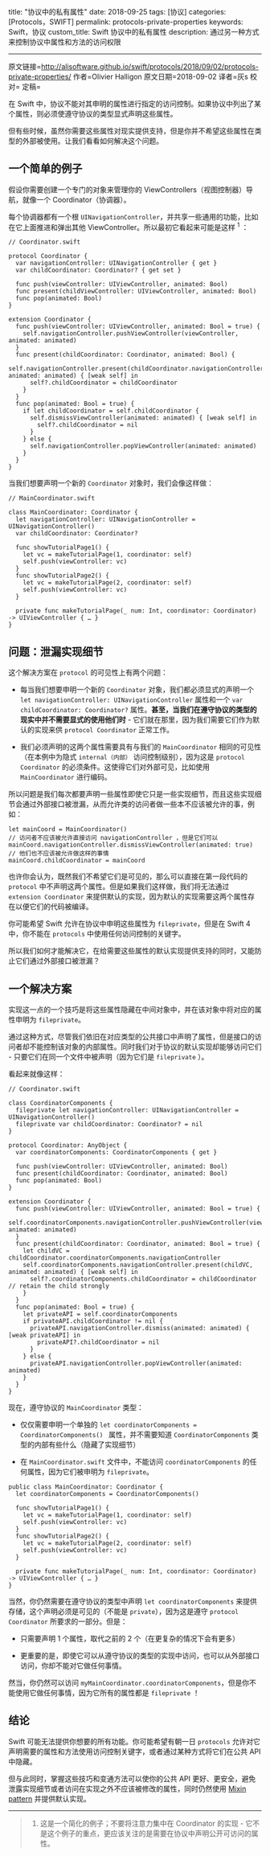 title: "协议中的私有属性"
date: 2018-09-25
tags: [协议]
categories: [Protocols，SWIFT]
permalink: protocols-private-properties
keywords: Swift，协议
custom_title: Swift 协议中的私有属性
description: 通过另一种方式来控制协议中属性和方法的访问权限

---
原文链接=http://alisoftware.github.io/swift/protocols/2018/09/02/protocols-private-properties/
作者=Olivier Halligon
原文日期=2018-09-02
译者=灰s
校对=
定稿=

<!--此处开始正文-->
在 Swift 中，协议不能对其申明的属性进行指定的访问控制。如果协议中列出了某个属性，则必须使遵守协议的类型显式声明这些属性。  

但有些时候，虽然你需要这些属性对现实提供支持，但是你并不希望这些属性在类型的外部被使用。让我们看看如何解决这个问题。 
<!--more-->
 
## 一个简单的例子
假设你需要创建一个专门的对象来管理你的 ViewControllers（视图控制器）导航，就像一个 Coordinator（协调器）。  

每个协调器都有一个根 `UINavigationController`，并共享一些通用的功能，比如在它上面推进和弹出其他 ViewController。所以最初它看起来可能是这样 <sup>1</sup> ：  

```
// Coordinator.swift

protocol Coordinator {
  var navigationController: UINavigationController { get }
  var childCoordinator: Coordinator? { get set }

  func push(viewController: UIViewController, animated: Bool)
  func present(childViewController: UIViewController, animated: Bool)
  func pop(animated: Bool)
}

extension Coordinator {
  func push(viewController: UIViewController, animated: Bool = true) {
    self.navigationController.pushViewController(viewController, animated: animated)
  }
  func present(childCoordinator: Coordinator, animated: Bool) {
    self.navigationController.present(childCoordinator.navigationController, animated: animated) { [weak self] in
      self?.childCoordinator = childCoordinator
    }
  }
  func pop(animated: Bool = true) {
    if let childCoordinator = self.childCoordinator {
      self.dismissViewController(animated: animated) { [weak self] in
        self?.childCoordinator = nil
      }
    } else {
      self.navigationController.popViewController(animated: animated)
    }
  }
}
```

当我们想要声明一个新的 `Coordinator` 对象时，我们会像这样做：  
```
// MainCoordinator.swift

class MainCoordinator: Coordinator {
  let navigationController: UINavigationController = UINavigationController()
  var childCoordinator: Coordinator?

  func showTutorialPage1() {
    let vc = makeTutorialPage(1, coordinator: self)
    self.push(viewController: vc)
  }
  func showTutorialPage2() {
    let vc = makeTutorialPage(2, coordinator: self)
    self.push(viewController: vc)
  }

  private func makeTutorialPage(_ num: Int, coordinator: Coordinator) -> UIViewController { … }
}
```

## 问题：泄漏实现细节
这个解决方案在 `protocol` 的可见性上有两个问题：  

- 每当我们想要申明一个新的 `Coordinator` 对象，我们都必须显式的声明一个 `let navigationController: UINavigationController` 属性和一个 `var childCoordinator: Coordinator?` 属性。**甚至，当我们在遵守协议的类型的现实中并不需要显式的使用他们时** - 它们就在那里，因为我们需要它们作为默认的实现来供 `protocol Coordinator` 正常工作。  

- 我们必须声明的这两个属性需要具有与我们的 `MainCoordinator` 相同的可见性（在本例中为隐式 `internal（内部）` 访问控制级别），因为这是 `protocol Coordinator` 的必须条件。这使得它们对外部可见，比如使用 `MainCoordinator` 进行编码。  

所以问题是我们每次都要声明一些属性即使它只是一些实现细节，而且这些实现细节会通过外部接口被泄漏，从而允许类的访问者做一些本不应该被允许的事，例如：  

```
let mainCoord = MainCoordinator()
// 访问者不应该被允许直接访问 navigationController ，但是它们可以
mainCoord.navigationController.dismissViewController(animated: true)
// 他们也不应该被允许做这样的事情
mainCoord.childCoordinator = mainCoord
```

也许你会认为，既然我们不希望它们是可见的，那么可以直接在第一段代码的 `protocol` 中不声明这两个属性。但是如果我们这样做，我们将无法通过 `extension Coordinator` 来提供默认的实现，因为默认的实现需要这两个属性存在以便它们的代码被编译。  

你可能希望 Swift 允许在协议中申明这些属性为 `fileprivate`，但是在 Swift 4 中，你不能在 `protocols` 中使用任何访问控制的关键字。  

所以我们如何才能解决它，在给需要这些属性的默认实现提供支持的同时，又能防止它们通过外部接口被泄漏？

## 一个解决方案
实现这一点的一个技巧是将这些属性隐藏在中间对象中，并在该对象中将对应的属性申明为 `fileprivate`。  

通过这种方式，尽管我们依旧在对应类型的公共接口中声明了属性，但是接口的访问者却不能控制该对象的内部属性。同时我们对于协议的默认实现却能够访问它们 - 只要它们在同一个文件中被声明（因为它们是 `fileprivate` ）。  

看起来就像这样：  

```
// Coordinator.swift

class CoordinatorComponents {
  fileprivate let navigationController: UINavigationController = UINavigationController()
  fileprivate var childCoordinator: Coordinator? = nil
}

protocol Coordinator: AnyObject {
  var coordinatorComponents: CoordinatorComponents { get }

  func push(viewController: UIViewController, animated: Bool)
  func present(childCoordinator: Coordinator, animated: Bool)
  func pop(animated: Bool)
}

extension Coordinator {
  func push(viewController: UIViewController, animated: Bool = true) {
    self.coordinatorComponents.navigationController.pushViewController(viewController, animated: animated)
  }
  func present(childCoordinator: Coordinator, animated: Bool = true) {
    let childVC = childCoordinator.coordinatorComponents.navigationController
    self.coordinatorComponents.navigationController.present(childVC, animated: animated) { [weak self] in
      self?.coordinatorComponents.childCoordinator = childCoordinator // retain the child strongly
    }
  }
  func pop(animated: Bool = true) {
    let privateAPI = self.coordinatorComponents
    if privateAPI.childCoordinator != nil {
      privateAPI.navigationController.dismiss(animated: animated) { [weak privateAPI] in
        privateAPI?.childCoordinator = nil
      }
    } else {
      privateAPI.navigationController.popViewController(animated: animated)
    }
  }
}
```  

现在，遵守协议的 `MainCoordinator` 类型：  

- 仅仅需要申明一个单独的 `let coordinatorComponents = CoordinatorComponents() ` 属性，并不需要知道 `CoordinatorComponents` 类型的内部有些什么（隐藏了实现细节）  

- 在 `MainCoordinator.swift` 文件中，不能访问 `coordinatorComponents` 的任何属性，因为它们被申明为 `fileprivate`。  

```
public class MainCoordinator: Coordinator {
  let coordinatorComponents = CoordinatorComponents()

  func showTutorialPage1() {
    let vc = makeTutorialPage(1, coordinator: self)
    self.push(viewController: vc)
  }
  func showTutorialPage2() {
    let vc = makeTutorialPage(2, coordinator: self)
    self.push(viewController: vc)
  }

  private func makeTutorialPage(_ num: Int, coordinator: Coordinator) -> UIViewController { … }
}
```

当然，你仍然需要在遵守协议的类型中声明 `let coordinatorComponents` 来提供存储，这个声明必须是可见的（不能是 `private`），因为这是遵守 `protocol Coordinator` 所要求的一部分。但是：  

- 只需要声明 1 个属性，取代之前的 2 个（在更复杂的情况下会有更多）  

- 更重要的是，即使它可以从遵守协议的类型的实现中访问，也可以从外部接口访问，你却不能对它做任何事情。  

然当，你仍然可以访问 `myMainCoordinator.coordinatorComponents`，但是你不能使用它做任何事情，因为它所有的属性都是 `fileprivate` ！  

## 结论
Swift 可能无法提供你想要的所有功能。你可能希望有朝一日 `protocols` 允许对它声明需要的属性和方法使用访问控制关键字，或者通过某种方式将它们在公共 API 中隐藏。  

但与此同时，掌握这些技巧和变通方法可以使你的公共 API 更好、更安全，避免泄露实现细节或者访问在实现之外不应该被修改的属性，同时仍然使用 [Mixin pattern](http://alisoftware.github.io/swift/protocol/2015/11/08/mixins-over-inheritance/) 并提供默认实现。  

***
> 1. 这是一个简化的例子；不要将注意力集中在 Coordinator 的实现 - 它不是这个例子的重点，更应该关注的是需要在协议中声明公开可访问的属性。























